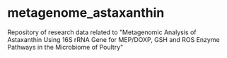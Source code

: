 # metagenome_astaxanthin
Repository of research data related to "Metagenomic Analysis of Astaxanthin Using 16S rRNA Gene for MEP/DOXP, GSH and ROS Enzyme Pathways in the Microbiome of Poultry"
